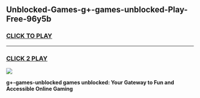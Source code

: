 
## Unblocked-Games-g+-games-unblocked-Play-Free-96y5b
<h3>
<a href="https://premium76.site?title=g+-games-unblocked&ref=20M">CLICK TO PLAY</a></h3>
<hr>

<h3>
<a href="https://premium76.site?title=g+-games-unblocked&ref=20M">CLICK 2 PLAY</a>
  
</h3>

<a href="https://premium76.site?title=g+-games-unblocked&ref=19M"><img src="https://clearcache.store/games.png"></a>


**g+-games-unblocked games unblocked: Your Gateway to Fun and Accessible Online Gaming**
